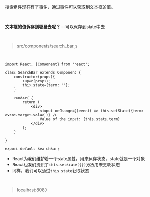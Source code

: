 <br>

搜索组件现在有了事件，通过事件可以获取到文本框的值。

<br>

**文本框的值保存到哪里去呢？**
--可以保存到state中去

<br>

> src/components/search_bar.js

<br>

	import React, {Component} from 'react';
	
	class SearchBar extends Component {
	    constructor(props){
	        super(props);
	        this.state={term: ''};
	    }
	    
	    render(){
	        return (
	            <div>
	                <input onChange={(event) => this.setState({term: event.target.value})} />
	                Value of the input: {this.state.term}
	            </div>
	        );
	    }
	        
	}
	
	export default SearchBar;

- React为我们维护着一个state属性，用来保存状态，state就是一个对象
- React也我们提供了`this.setState({})`方法用来更改状态
- 同样，我们可以通过`this.state`获取状态

<br>

> localhost:8080

<br>
